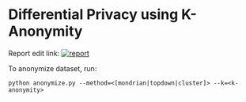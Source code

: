 # Differential Privacy using K-Anonymity

Report edit link:
[![report](https://img.shields.io/badge/latex-%23008080.svg?style=for-the-badge&logo=latex&logoColor=white)](https://www.overleaf.com/4786864492ypscdyrmpwzd)

To anonymize dataset, run:
```
python anonymize.py --method=<[mondrian|topdown|cluster]> --k=<k-anonymity>
```
